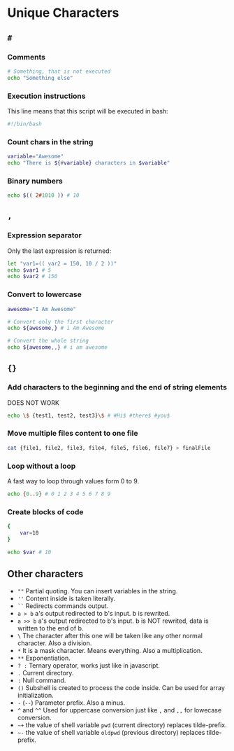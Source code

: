 # Unique Characters

## `#`

### Comments 
```bash 
# Something, that is not executed
echo "Something else"
```

### Execution instructions
This line means that this script will be executed in bash: 
```bash 
#!/bin/bash
```

### Count chars in the string

```bash
variable="Awesome"
echo "There is ${#variable} characters in $variable"
```

### Binary numbers

```bash
echo $(( 2#1010 )) # 10
```

## `,` 

### Expression separator 

Only the last expression  is returned:
```bash
let "var1=(( var2 = 150, 10 / 2 ))"
echo $var1 # 5
echo $var2 # 150
```

### Convert to lowercase

```bash
awesome="I Am Awesome"

# Convert only the first character
echo ${awesome,} # i Am Awesome

# Convert the whole string
echo ${awesome,,} # i am awesome
```

## `{}`

### Add characters to the beginning and the end of string elements

DOES NOT WORK
```bash
echo \$ {test1, test2, test3}\$ # #Hi$ #there$ #you$
```

### Move multiple files content to one file
```bash
cat {file1, file2, file3, file4, file5, file6, file7} > finalFile
```

### Loop without a loop

A fast way to loop through values form 0 to 9.
```bash
echo {0..9} # 0 1 2 3 4 5 6 7 8 9
```

### Create blocks of code
```bash
{
    var=10
}

echo $var # 10
```


## Other characters

- `""` Partial quoting. You can insert variables in the string.
- `''` Content inside is taken literally.
- ` `` ` Redirects commands output.
- `a > b` a's output redirected to b's input. b is rewrited.
- `a >> b` a's output redirected to b's input. b is NOT rewrited, data is written to the end of b.
- `\` The character after this one will be taken like any other normal character. Also a division.
- `*` It is a mask character. Means everything. Also a multiplication.
- `**` Exponentiation.
- `? :` Ternary operator, works just like in javascript. 
- `.` Current directory.
- `:` Null command.
- `()` Subshell is created to process the code inside. Can be used for array initialization.
- `-` (`--`) Parameter prefix. Also a minus.
- `^` and `^^` Used for uppercase conversion just like `,` and `,,` for lowecase conversion.
- `~+` the value of shell variable `pwd` (current directory) replaces tilde-prefix.
- `~-` the value of shell variable `oldpwd` (previous directory) replaces tilde-prefix. 